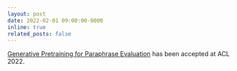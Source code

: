```yaml
---
layout: post
date: 2022-02-01 09:00:00-0000
inline: true
related_posts: false
---
```


<a href="https://arxiv.org/abs/2107.08251">Generative Pretraining for Paraphrase Evaluation</a> has been accepted at ACL 2022.
